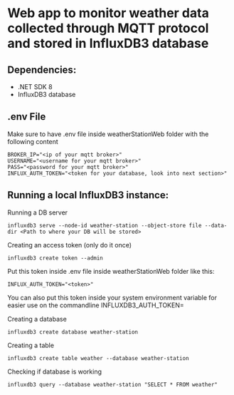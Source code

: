 # Web app to monitor weather data collected through MQTT protocol and stored in InfluxDB3 database

## Dependencies:
- .NET SDK 8
- InfluxDB3 database 

## .env File
Make sure to have .env file inside weatherStationWeb folder with the following content
```env
BROKER_IP="<ip of your mqtt broker>"
USERNAME="<username for your mqtt broker>"
PASS="<password for your mqtt broker>"
INFLUX_AUTH_TOKEN="<token for your database, look into next section>"
```
## Running a local InfluxDB3 instance:

Running a DB server
```
influxdb3 serve --node-id weather-station --object-store file --data-dir <Path to where your DB will be stored>
```
Creating an access token (only do it once)
```
influxdb3 create token --admin 
```
Put this token inside .env file inside weatherStationWeb folder like this:
```
INFLUX_AUTH_TOKEN="<token>"
```
You can also put this token inside your system environment variable for easier use on the commandline
INFLUXDB3_AUTH_TOKEN=<token>

Creating a database
```
influxdb3 create database weather-station
```
Creating a table
```
influxdb3 create table weather --database weather-station
```

Checking if database is working
```
influxdb3 query --database weather-station "SELECT * FROM weather"
```
